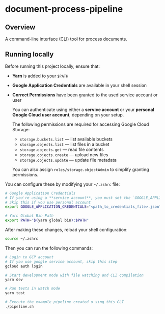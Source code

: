 # document-process-pipeline

## Overview

A command-line interface (CLI) tool for process documents.

## Running locally

Before running this project locally, ensure that:

-   **Yarn** is added to your `$PATH`
-   **Google Application Credentials** are available in your shell session
-   **Correct Permissions** have been granted to the used service account or user

    You can authenticate using either a **service account** or your **personal Google Cloud user account**, depending on your setup.

    The following permissions are required for accessing Google Cloud Storage:

    -   `storage.buckets.list` — list available buckets
    -   `storage.objects.list` — list files in a bucket
    -   `storage.objects.get` — read file contents
    -   `storage.objects.create` — upload new files
    -   `storage.objects.update` — update file metadata

    You can also assign `roles/storage.objectAdmin` to simplify granting permissions.

You can configure these by modifying your `~/.zshrc` file:

```bash
# Google Application Credentials
# If you're using a **service account**, you must set the `GOOGLE_APPLICATION_CREDENTIALS` environment variable pointing to your JSON key file.
# Skip this if you use personal account
export GOOGLE_APPLICATION_CREDENTIALS="<path_to_credentials_file>.json"

# Yarn Global Bin Path
export PATH="$(yarn global bin):$PATH"
```

After making these changes, reload your shell configuration:

```bash
source ~/.zshrc
```

Then you can run the following commands:

```bash
# Login to GCP account
# If you use google service account, skip this step
gcloud auth login

# Start development mode with file watching and CLI compilation
yarn dev

# Run tests in watch mode
yarn test

# Execute the example pipeline created u sing this CLI
./pipeline.sh
```
